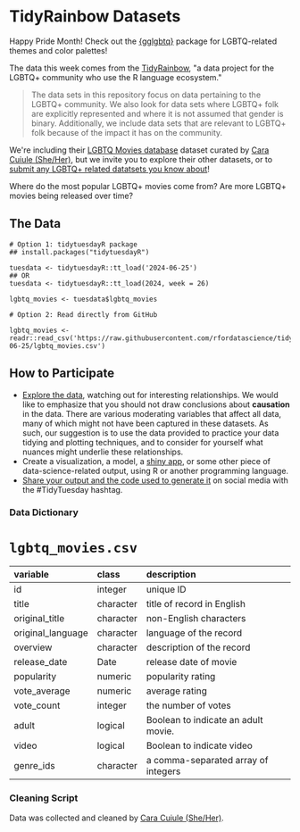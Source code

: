 # TidyRainbow Datasets

Happy Pride Month! 
Check out the [{gglgbtq}](https://github.com/turtletopia/gglgbtq) package for LGBTQ-related themes and color palettes!

The data this week comes from the [TidyRainbow](https://github.com/r-lgbtq/tidyrainbow/tree/main), "a data project for the LGBTQ+ community who use the R language ecosystem."

> The data sets in this repository focus on data pertaining to the LGBTQ+ community. We also look for data sets where LGBTQ+ folk are explicitly represented and where it is not assumed that gender is binary. Additionally, we include data sets that are relevant to LGBTQ+ folk because of the impact it has on the community.

We're including their [LGBTQ Movies database](https://github.com/r-lgbtq/tidyrainbow/tree/main/data/LGBTQ-movie-database) dataset curated by [Cara Cuiule (She/Her)](https://github.com/cacalc), but we invite you to explore their other datasets, or to [submit any LGBTQ+ related datatsets you know about](https://github.com/r-lgbtq/tidyrainbow/issues)! 

Where do the most popular LGBTQ+ movies come from?
Are more LGBTQ+ movies being released over time?

## The Data

```{r}
# Option 1: tidytuesdayR package 
## install.packages("tidytuesdayR")

tuesdata <- tidytuesdayR::tt_load('2024-06-25')
## OR
tuesdata <- tidytuesdayR::tt_load(2024, week = 26)

lgbtq_movies <- tuesdata$lgbtq_movies

# Option 2: Read directly from GitHub

lgbtq_movies <- readr::read_csv('https://raw.githubusercontent.com/rfordatascience/tidytuesday/master/data/2024/2024-06-25/lgbtq_movies.csv')
```

## How to Participate

- [Explore the data](https://r4ds.hadley.nz/), watching out for interesting relationships. We would like to emphasize that you should not draw conclusions about **causation** in the data. There are various moderating variables that affect all data, many of which might not have been captured in these datasets. As such, our suggestion is to use the data provided to practice your data tidying and plotting techniques, and to consider for yourself what nuances might underlie these relationships.
- Create a visualization, a model, a [shiny app](https://shiny.posit.co/), or some other piece of data-science-related output, using R or another programming language.
- [Share your output and the code used to generate it](../../../sharing.md) on social media with the #TidyTuesday hashtag.

### Data Dictionary

# `lgbtq_movies.csv`

|variable           |class      |description                          |
|:------------------|:----------|:------------------------------------|
| id                | integer   | unique ID                           |
| title             | character | title of record in English          |
| original_title    | character | non-English characters              |
| original_language | character | language of the record              |
| overview          | character | description of the record           |
| release_date      | Date      | release date of movie               |
| popularity        | numeric   | popularity rating                   |
| vote_average      | numeric   | average rating                      |
| vote_count        | integer   | the number of votes                 |
| adult             | logical   | Boolean to indicate an adult movie. |
| video             | logical   | Boolean to indicate video           |
| genre_ids         | character | a comma-separated array of integers |


### Cleaning Script

Data was collected and cleaned by [Cara Cuiule (She/Her)](https://github.com/cacalc/tidyRainbowScratch).
